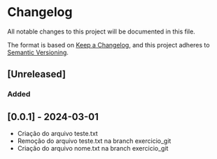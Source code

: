 # Changelog

All notable changes to this project will be documented in this file.

The format is based on [Keep a Changelog](https://keepachangelog.com/en/1.1.0/),
and this project adheres to [Semantic Versioning](https://semver.org/spec/v2.0.0.html).

## [Unreleased]

### Added

## [0.0.1] - 2024-03-01

  - Criação do arquivo teste.txt
  - Remoção do arquivo teste.txt na branch exercicio_git
  - Criação do arquivo nome.txt na branch exercicio_git